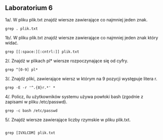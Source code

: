 Laboratorium 6
--
1a/. W pliku plik.txt znajdź wiersze zawierające co najmniej jeden znak.
```
grep . plik.txt
```
1b/. W pliku plik.txt znajdź wiersze zawierające co najmniej jeden znak który widać.
```
grep [[:space:][:cntrl:]] plik.txt
```

2/. Znajdź w plikach pl* wiersze rozpoczynające się od cyfry.
```
grep ^[0-9] pl*
```
3/. Znajdź pliki, zawierające wiersz w którym na 9 pozycji występuje litera r.

```
grep -E -r '^.{8}r.*' *
```

4/. Policz, ilu użytkowników systemu używa powłoki bash (zgodnie z zapisami w pliku /etc/passwd).
```
grep -c bash /etc/passwd
```
5/. Znajdź wiersze zawierające liczby rzymskie w pliku plik.txt.
```

grep [IVXLCDM] plik.txt
```
